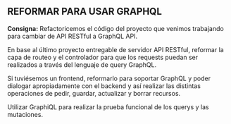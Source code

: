 ## REFORMAR PARA USAR GRAPHQL

**Consigna:** Refactoricemos el código del proyecto que venimos trabajando para cambiar de API RESTful a GraphQL API.

En base al último proyecto entregable de servidor API RESTful, reformar la capa de routeo y el controlador para que los requests puedan ser realizados a través del lenguaje de query GraphQL.

Si tuviésemos un frontend, reformarlo para soportar GraphQL y poder dialogar apropiadamente con el backend y así realizar las distintas operaciones de pedir, guardar, actualizar y borrar recursos.

Utilizar GraphiQL para realizar la prueba funcional de los querys y las mutaciones.
